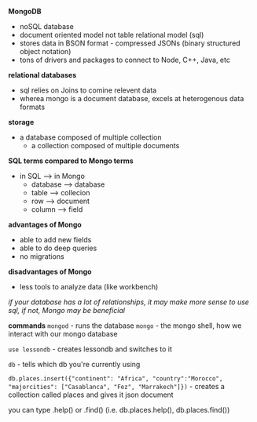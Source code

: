__MongoDB__
* noSQL database
* document oriented model not table relational model (sql)
* stores data in BSON format - compressed JSONs (binary structured object notation)
* tons of drivers and packages to connect to Node, C++, Java, etc

__relational databases__
* sql relies on Joins to comine relevent data
* wherea mongo is a document database, excels at heterogenous data formats

__storage__
* a database composed of multiple collection
    * a collection composed of multiple documents

__SQL terms compared to Mongo terms__
* in SQL --> in Mongo
    - database --> database
    - table --> collecion
    - row --> document
    - column --> field

__advantages of Mongo__
* able to add new fields
* able to do deep queries
* no migrations

__disadvantages of Mongo__
* less tools to analyze data (like workbench)

_if your database has a lot of relationships, it may make more sense to use sql, if not, Mongo may be beneficial_

__commands__
`mongod` - runs the database
`mongo` - the mongo shell, how we interact with our mongo database

`use lessondb` - creates lessondb and switches to it

`db` - tells which db you're currently using

`db.places.insert({"continent": "Africa", "country":"Morocco", "majorcities": ["Casablanca", "Fez", "Marrakech"]})` - creates a collection called places and gives it json document

you can type .help() or .find() (i.e. db.places.help(), db.places.find())